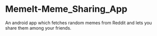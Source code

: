 # MemeIt-Meme_Sharing_App
An android app which fetches random memes from Reddit and lets you share them among your friends.
